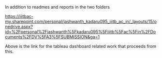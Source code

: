 In addition to readmes and reports in the two folders

https://iiitbac-my.sharepoint.com/personal/jashwanth_kadaru095_iiitb_ac_in/_layouts/15/onedrive.aspx?id=%2Fpersonal%2Fjashwanth%5Fkadaru095%5Fiiitb%5Fac%5Fin%2FDocuments%2FDV%5FA3%5FSUBMISSION&ga=1

Above is the link for the tableau dashboard related work that proceeds from this.

